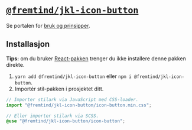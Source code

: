 # [`@fremtind/jkl-icon-button`](https://jokul.fremtind.no/komponenter/iconbutton)

Se portalen for [bruk og prinsipper](https://jokul.fremtind.no/komponenter/iconbutton).

## Installasjon

**Tips:** om du bruker [React-pakken](../icon-button-react/) trenger du ikke installere denne pakken direkte.

1. `yarn add @fremtind/jkl-icon-button` eller `npm i @fremtind/jkl-icon-button`.
2. Importér stil-pakken i prosjektet ditt.

```js
// Importer stilark via JavaScript med CSS-loader.
import "@fremtind/jkl-icon-button/icon-button.min.css";
```

```scss
// Eller importer stilark via SCSS.
@use "@fremtind/jkl-icon-button/icon-button";
```
